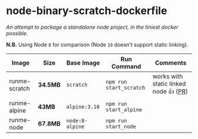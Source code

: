 # node-binary-scratch-dockerfile

_An attempt to package a standalone node project, in the tiniest docker possible._

**N.B.** Using Node `8` for comparison (Node `10` doesn't support static linking).

Image | Size | Base Image | Run Command | Comments
------------ | ------------ | ------------ | ------------ | ------------ 
runme-scratch | **34.5MB** | `scratch` | `npm run start_scratch` | works with static linked node :thumbsup: ([PR](https://github.com/zeit/pkg-fetch/pull/72))
runme-alpine | **43MB** | `alpine:3.10` | `npm run start_alpine` |
runme-node | **67.8MB** | `node:8-alpine` | `npm run start_node` |
